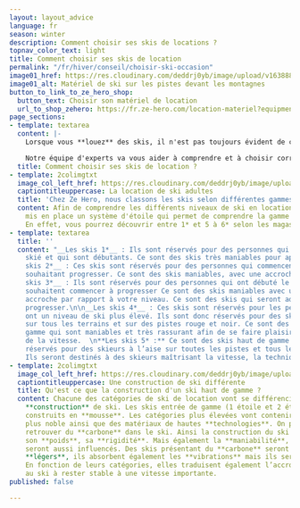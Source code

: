 ```yaml
---
layout: layout_advice
language: fr
season: winter
description: Comment choisir ses skis de locations ?
topnav_color_text: light
title: Comment choisir ses skis de location
permalink: "/fr/hiver/conseil/choisir-ski-occasion"
image01_href: https://res.cloudinary.com/deddrj0yb/image/upload/v1638883532/website/winter/Ski-masque-equipement_jppdrj.jpg
image01_alt: Matériel de ski sur les pistes devant les montagnes
button_to_link_to_ze_hero_shop:
  button_text: Choisir son matériel de location
  url_to_shop_zehero: https://fr.ze-hero.com/location-materiel?equipmentslug=%2Flocation-ski&rental_quality=0&oldslug=%2Flocation-ski&subslug=%2Flocation-ski-adulte&start-date=30%2F11%2F2021&number_rental_days=1
page_sections:
- template: textarea
  content: |-
    Lorsque vous **louez** des skis, il n'est pas toujours évident de comprendre ce qui est déjà le mieux adapté pour vous, les différentes **catégories** de ski. Mais aussi savoir quel ski louer en fonction de son **niveau** et comprendre les différentes **gammes** de ski de location. Il y a un nombre important de ski et le choix n’est pas simple.

    Notre équipe d'experts va vous aider à comprendre et à choisir correctement votre paire de ski de location pour adulte.
  title: Comment choisir ses skis de location ?
- template: 2colimgtxt
  image_col_left_href: https://res.cloudinary.com/deddrj0yb/image/upload/v1640330388/website/Conseil%20Equiepement/jeremy-bezanger-jW1I1M9TdRA-unsplash_urapcp.jpg
  captiontitleuppercase: La location de ski adultes
  title: 'Chez Ze Hero, nous classons les skis selon différentes gammes. '
  content: Afin de comprendre les différents niveaux de ski en location, nous avons
    mis en place un système d'étoile qui permet de comprendre la gamme que vous souhaitez.
    En effet, vous pourrez découvrir entre 1* et 5 à 6* selon les magasins.
- template: textarea
  title: ''
  content: "__Les skis 1*__ : Ils sont réservés pour des personnes qui n'ont jamais
    skié et qui sont débutants. Ce sont des skis très maniables pour apprendre à skier.\n\n__Les
    skis 2*__ : Ces skis sont réservés pour des personnes qui commencent le skieur
    souhaitant progresser. Ce sont des skis maniables, avec une accroche limitée.\n\n__Les
    skis 3*__ : Ils sont réservés pour des personnes qui ont débuté le ski et qui
    souhaitent commencer à progresser Ce sont des skis maniables avec une meilleure
    accroche par rapport à votre niveau. Ce sont des skis qui seront adaptés pour
    progresser.\n\n__Les skis 4*__ : Ces skis sont réservés pour les personnes qui
    ont un niveau de ski plus élevé. Ils sont donc réservés pour des skieurs à l’aise
    sur tous les terrains et sur des pistes rouge et noir. Ce sont des ski haut de
    gamme qui sont maniables et très rassurant afin de se faire plaisir en gardant
    de la vitesse.  \n**Les skis 5* :** Ce sont des skis haut de gamme qui seront
    réservés pour des skieurs à l’aise sur toutes les pistes et tous les terrains.
    Ils seront destinés à des skieurs maîtrisant la vitesse, la technique et la puissance."
- template: 2colimgtxt
  image_col_left_href: https://res.cloudinary.com/deddrj0yb/image/upload/v1641812460/website/Conseil%20Equiepement/david-becker-F7SBonu15d8-unsplash_l6iunp.jpg
  captiontitleuppercase: Une construction de ski différente
  title: Qu'est ce que la construction d'un ski haut de gamme ?
  content: Chacune des catégories de ski de location vont se différencier par leur
    **construction** de ski. Les skis entrée de gamme (1 étoile et 2 étoiles) seront
    construits en **mousse**. Les catégories plus élevées vont contenir du **bois**
    plus noble ainsi que des matériaux de hautes **technologies**. On peut également
    retrouver du **carbone** dans le ski. Ainsi la construction du ski va influencer
    son **poids**, sa **rigidité**. Mais également la **maniabilité**, son **confort**
    seront aussi influencés. Des skis présentant du **carbone** seront beaucoup plus
    **légers**, ils absorbent également les **vibrations** mais ils seront plus rigides.
    En fonction de leurs catégories, elles traduisent également l’accroche, la capacité
    au ski à rester stable à une vitesse importante.
published: false

---
```

